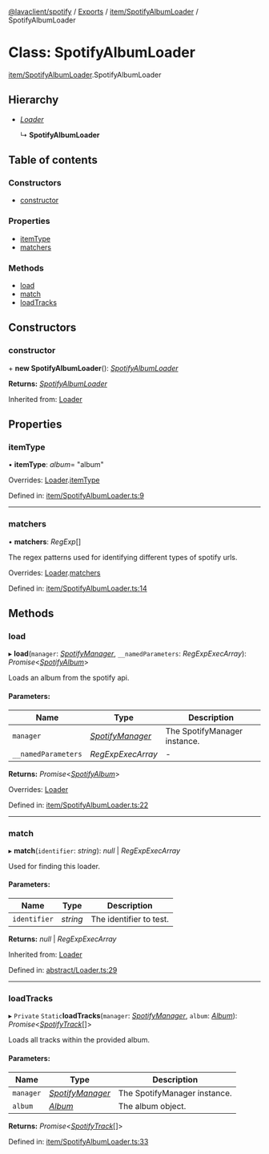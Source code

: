[@lavaclient/spotify](../../README.md) / [Exports](../../modules.md) / [item/SpotifyAlbumLoader](../../modules/item_spotifyalbumloader.md) / SpotifyAlbumLoader

# Class: SpotifyAlbumLoader

[item/SpotifyAlbumLoader](../../modules/item_spotifyalbumloader.md).SpotifyAlbumLoader

## Hierarchy

* [*Loader*](../abstract/loader.loader.md)

  ↳ **SpotifyAlbumLoader**

## Table of contents

### Constructors

- [constructor](spotifyalbumloader.spotifyalbumloader.md#constructor)

### Properties

- [itemType](spotifyalbumloader.spotifyalbumloader.md#itemtype)
- [matchers](spotifyalbumloader.spotifyalbumloader.md#matchers)

### Methods

- [load](spotifyalbumloader.spotifyalbumloader.md#load)
- [match](spotifyalbumloader.spotifyalbumloader.md#match)
- [loadTracks](spotifyalbumloader.spotifyalbumloader.md#loadtracks)

## Constructors

### constructor

\+ **new SpotifyAlbumLoader**(): [*SpotifyAlbumLoader*](spotifyalbumloader.spotifyalbumloader.md)

**Returns:** [*SpotifyAlbumLoader*](spotifyalbumloader.spotifyalbumloader.md)

Inherited from: [Loader](../abstract/loader.loader.md)

## Properties

### itemType

• **itemType**: *album*= "album"

Overrides: [Loader](../abstract/loader.loader.md).[itemType](../abstract/loader.loader.md#itemtype)

Defined in: [item/SpotifyAlbumLoader.ts:9](https://github.com/Lavaclient/plugins/blob/09b0c37/packages/spotify/src/item/SpotifyAlbumLoader.ts#L9)

___

### matchers

• **matchers**: *RegExp*[]

The regex patterns used for identifying different types of spotify urls.

Overrides: [Loader](../abstract/loader.loader.md).[matchers](../abstract/loader.loader.md#matchers)

Defined in: [item/SpotifyAlbumLoader.ts:14](https://github.com/Lavaclient/plugins/blob/09b0c37/packages/spotify/src/item/SpotifyAlbumLoader.ts#L14)

## Methods

### load

▸ **load**(`manager`: [*SpotifyManager*](../spotifymanager.spotifymanager-1.md), `__namedParameters`: *RegExpExecArray*): *Promise*<[*SpotifyAlbum*](spotifyalbum.spotifyalbum.md)\>

Loads an album from the spotify api.

#### Parameters:

Name | Type | Description |
------ | ------ | ------ |
`manager` | [*SpotifyManager*](../spotifymanager.spotifymanager-1.md) | The SpotifyManager instance.   |
`__namedParameters` | *RegExpExecArray* | - |

**Returns:** *Promise*<[*SpotifyAlbum*](spotifyalbum.spotifyalbum.md)\>

Overrides: [Loader](../abstract/loader.loader.md)

Defined in: [item/SpotifyAlbumLoader.ts:22](https://github.com/Lavaclient/plugins/blob/09b0c37/packages/spotify/src/item/SpotifyAlbumLoader.ts#L22)

___

### match

▸ **match**(`identifier`: *string*): *null* \| *RegExpExecArray*

Used for finding this loader.

#### Parameters:

Name | Type | Description |
------ | ------ | ------ |
`identifier` | *string* | The identifier to test.    |

**Returns:** *null* \| *RegExpExecArray*

Inherited from: [Loader](../abstract/loader.loader.md)

Defined in: [abstract/Loader.ts:29](https://github.com/Lavaclient/plugins/blob/09b0c37/packages/spotify/src/abstract/Loader.ts#L29)

___

### loadTracks

▸ `Private` `Static`**loadTracks**(`manager`: [*SpotifyManager*](../spotifymanager.spotifymanager-1.md), `album`: [*Album*](../../interfaces/spotify.spotify.album.md)): *Promise*<[*SpotifyTrack*](spotifytrack.spotifytrack.md)[]\>

Loads all tracks within the provided album.

#### Parameters:

Name | Type | Description |
------ | ------ | ------ |
`manager` | [*SpotifyManager*](../spotifymanager.spotifymanager-1.md) | The SpotifyManager instance.   |
`album` | [*Album*](../../interfaces/spotify.spotify.album.md) | The album object.    |

**Returns:** *Promise*<[*SpotifyTrack*](spotifytrack.spotifytrack.md)[]\>

Defined in: [item/SpotifyAlbumLoader.ts:33](https://github.com/Lavaclient/plugins/blob/09b0c37/packages/spotify/src/item/SpotifyAlbumLoader.ts#L33)
